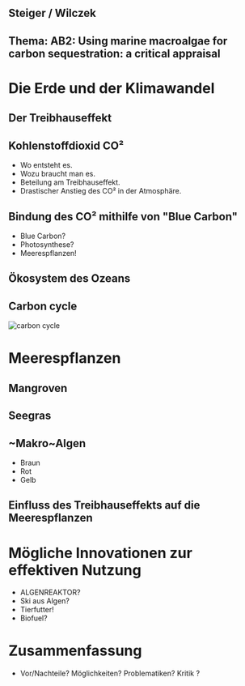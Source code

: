 
## Steiger / Wilczek

## Thema: AB2: Using marine macroalgae for carbon sequestration: a critical appraisal



# Die Erde und der Klimawandel
## Der Treibhauseffekt
## Kohlenstoffdioxid CO²  
* Wo entsteht es.
* Wozu braucht man es.
* Beteilung am Treibhauseffekt.
* Drastischer Anstieg des CO² in der Atmosphäre.
## Bindung des CO² mithilfe von "Blue Carbon"
* Blue Carbon?
* Photosynthese?
* Meerespflanzen!
## Ökosystem des Ozeans
## Carbon cycle
![carbon cycle](https://upload.wikimedia.org/wikipedia/commons/thumb/c/c9/Carbon_cycle-cute-diagram-fi.svg/1280px-Carbon_cycle-cute-diagram-fi.svg.png)
# Meerespflanzen
## Mangroven
## Seegras
## ~Makro~Algen
* Braun
* Rot 
* Gelb
## Einfluss des Treibhauseffekts auf die Meerespflanzen
# Mögliche Innovationen zur effektiven Nutzung
* ALGENREAKTOR?
* Ski aus Algen?
* Tierfutter!
* Biofuel?
# Zusammenfassung
* Vor/Nachteile? Möglichkeiten? Problematiken? Kritik ? 
